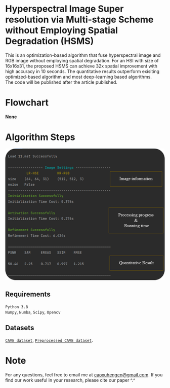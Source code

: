 # Hyperspectral Image Super resolution via Multi-stage Scheme without Employing Spatial Degradation (HSMS)
This is an optimization-based algorithm that fuse hyperspectral image and RGB image without employing spatial degradation.  For an HSI with size of 16x16x31, the proposed HSMS can achieve 32x spatial improvement with high accuracy in 10 seconds. The quantitative results outperform exisiting optimized-based algorithm and most deep-learning based algorithms.    
The code will be published after the article published.  
# Flowchart
**None**
# Algorithm Steps
![Introduce](https://github.com/Caoxuheng/imgs/raw/main/%E5%9B%BE%E7%89%871.png)
## Requirements
`Python 3.8`  
`Numpy`, `Numba`, `Scipy`, `Opencv`
## Datasets
[`CAVE dataset`](https://www1.cs.columbia.edu/CAVE/databases/multispectral/), 
 [`Preprocessed CAVE dataset`](https://aistudio.baidu.com/aistudio/datasetdetail/147509).
# Note
For any questions, feel free to email me at caoxuhengcn@gmail.com.
If you find our work useful in your research, please cite our paper ^.^
